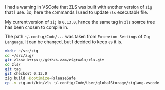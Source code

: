 I had a warning in VSCode that ZLS was built
with another version of `zig` that I use. So, here
the commands I used to update `zls` executable file.

My current version of `zig` is `0.13.0`, hence the
same tag in `zls` source tree has been chosen to
compile in.

The path `~/.config/Code/...` was taken from `Extension Settings` of `Zig Language`.
It can be changed, but I decided to keep as it is.

```bash
mkdir ~/src/zig
cd ~/src/zig/
git clone https://github.com/zigtools/zls.git
cd zls/
git tag
git checkout 0.13.0
zig build -Doptimize=ReleaseSafe
cp -v zig-out/bin/zls ~/.config/Code/User/globalStorage/ziglang.vscode-zig/zls_install/
```
